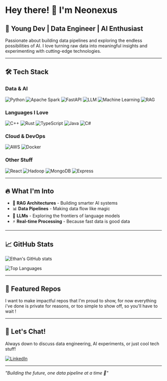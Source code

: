 # Hey there! 👋 I'm Neonexus

## 🚀 Young Dev | Data Engineer | AI Enthusiast

Passionate about building data pipelines and exploring the endless possibilities of AI. I love turning raw data into meaningful insights and experimenting with cutting-edge technologies.

---

## 🛠️ Tech Stack

### **Data & AI**
![Python](https://img.shields.io/badge/Python-3776AB?style=for-the-badge&logo=python&logoColor=white)
![Apache Spark](https://img.shields.io/badge/Apache%20Spark-E25A1C?style=for-the-badge&logo=apache-spark&logoColor=white)
![FastAPI](https://img.shields.io/badge/FastAPI-009688?style=for-the-badge&logo=fastapi&logoColor=white)
![LLM](https://img.shields.io/badge/LLM-4B8BBE?style=for-the-badge&logo=brain&logoColor=white)
![Machine Learning](https://img.shields.io/badge/Machine%20Learning-FF6F00?style=for-the-badge&logo=tensorflow&logoColor=white)
![RAG](https://img.shields.io/badge/RAG-FF6B6B?style=for-the-badge&logo=robot&logoColor=white)

### **Languages I Love**
![C++](https://img.shields.io/badge/C++-00599C?style=for-the-badge&logo=cplusplus&logoColor=white)
![Rust](https://img.shields.io/badge/Rust-000000?style=for-the-badge&logo=rust&logoColor=white)
![TypeScript](https://img.shields.io/badge/TypeScript-3178C6?style=for-the-badge&logo=typescript&logoColor=white)
![Java](https://img.shields.io/badge/Java-ED8B00?style=for-the-badge&logo=java&logoColor=white)
![C#](https://img.shields.io/badge/C%23-239120?style=for-the-badge&logo=c-sharp&logoColor=white)

### **Cloud & DevOps**
![AWS](https://img.shields.io/badge/AWS-232F3E?style=for-the-badge&logo=amazon-aws&logoColor=white)
![Docker](https://img.shields.io/badge/Docker-2496ED?style=for-the-badge&logo=docker&logoColor=white)

### Other Stuff

![React](https://img.shields.io/badge/React-61DAFB?style=for-the-badge&logo=react&logoColor=black)
![Hadoop](https://img.shields.io/badge/Hadoop-66CCFF?style=for-the-badge&logo=apache-hadoop&logoColor=black)
![MongoDB](https://img.shields.io/badge/MongoDB-47A248?style=for-the-badge&logo=mongodb&logoColor=white)
![Express](https://img.shields.io/badge/Express-000000?style=for-the-badge&logo=express&logoColor=white)

---

## 🔥 What I'm Into

- 🤖 **RAG Architectures** - Building smarter AI systems
- 📊 **Data Pipelines** - Making data flow like magic
- 🧠 **LLMs** - Exploring the frontiers of language models
- ⚡ **Real-time Processing** - Because fast data is good data

---

## 📈 GitHub Stats

![Ethan's GitHub stats](https://github-readme-stats.vercel.app/api?username=Neonexus45&show_icons=true&theme=radical&count_private=true)

![Top Languages](https://github-readme-stats.vercel.app/api/top-langs/?username=Neonexus45&layout=compact&theme=radical)

---

## 🌟 Featured Repos

I want to make impactful repos that I'm proud to show, for now everything i've done is private for reasons, or too simple to show off, so you'll have to wait !

---

## 💬 Let's Chat!

Always down to discuss data engineering, AI experiments, or just cool tech stuff!

[![LinkedIn](https://img.shields.io/badge/LinkedIn-0077B5?style=for-the-badge&logo=linkedin&logoColor=white)](https://www.linkedin.com/in/ethan-tomaso-4b67a7209/)

---

*"Building the future, one data pipeline at a time 🚀"*
